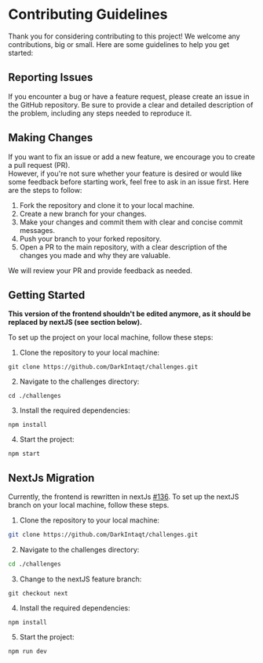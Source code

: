 # Contributing Guidelines

Thank you for considering contributing to this project! We welcome any contributions, big or small. Here are some guidelines to help you get started:

## Reporting Issues

If you encounter a bug or have a feature request, please create an issue in the GitHub repository. Be sure to provide a clear and detailed description of the problem, including any steps needed to reproduce it. 

## Making Changes

If you want to fix an issue or add a new feature, we encourage you to create a pull request (PR).
<br>
However, if you're not sure whether your feature is desired or would like some feedback before starting work, feel free to ask in an issue first. Here are the steps to follow:

1. Fork the repository and clone it to your local machine.
2. Create a new branch for your changes.
3. Make your changes and commit them with clear and concise commit messages.
4. Push your branch to your forked repository.
5. Open a PR to the main repository, with a clear description of the changes you made and why they are valuable.

We will review your PR and provide feedback as needed. 

## Getting Started

**This version of the frontend shouldn't be edited anymore, as it should be replaced by nextJS (see section below).**

To set up the project on your local machine, follow these steps:

1. Clone the repository to your local machine: 
```shell
git clone https://github.com/DarkIntaqt/challenges.git
```
2. Navigate to the challenges directory:
```shell
cd ./challenges
```
3. Install the required dependencies:
```shell
npm install
```
4. Start the project:
```shell
npm start
```

## NextJs Migration

Currently, the frontend is rewritten in nextJs [#136](https://github.com/DarkIntaqt/challenges/issues/136). 
To set up the nextJS branch on your local machine, follow these steps. 

1. Clone the repository to your local machine: 
```bash
git clone https://github.com/DarkIntaqt/challenges.git
```
2. Navigate to the challenges directory:
```bash
cd ./challenges
```
3. Change to the nextJS feature branch:
```shell
git checkout next
```
4. Install the required dependencies:
```shell
npm install
```
5. Start the project:
```shell
npm run dev
```